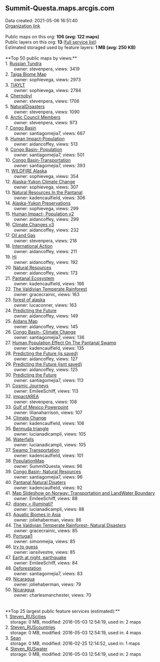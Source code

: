 <h2>Summit-Questa.maps.arcgis.com</h2> Data created: 2021-05-06 16:51:40 <br /><a target='new' href='https://Summit-Questa.maps.arcgis.com'>Organization link</a><br /><br />Public maps on this org: <b>106 (avg: 122 maps)</b><br />Public layers on this org: <b>13 </b>(<a target='new' href='https://services.arcgis.com/pnLeuADCwWVKqO0f/ArcGIS/rest/services'>full service list</a>)<br />Estimated storaged used by feature layers: <b>1 MB (avg: 250 KB)</b><br /><br />**Top 50 public maps by views:**<br />  1. <a target='new' href='https://www.arcgis.com/home/item.html?id=9c38a8c93af24f40a32b0b48e0da151d'>Russian Tundra</a> <br />  &nbsp;&nbsp;&nbsp;&nbsp; &nbsp;&nbsp;owner: stevenpera, views: 3419<br />  2. <a target='new' href='https://www.arcgis.com/home/item.html?id=ade50d2726f049818d5627edfeab8b1c'>Taiga Biome Map</a> <br />  &nbsp;&nbsp;&nbsp;&nbsp; &nbsp;&nbsp;owner: sophievega, views: 2973<br />  3. <a target='new' href='https://www.arcgis.com/home/item.html?id=d25bf1eb2fc74c878ad8cabd697bbb97'>TIAYLT</a> <br />  &nbsp;&nbsp;&nbsp;&nbsp; &nbsp;&nbsp;owner: sophievega, views: 2784<br />  4. <a target='new' href='https://www.arcgis.com/home/item.html?id=eaf0c2d76b434fefaa0de3487126eac8'>Chernobyl</a> <br />  &nbsp;&nbsp;&nbsp;&nbsp; &nbsp;&nbsp;owner: stevenpera, views: 1706<br />  5. <a target='new' href='https://www.arcgis.com/home/item.html?id=10aa2953b7574807a0910b6ec3e6950a'>NaturalDisasters</a> <br />  &nbsp;&nbsp;&nbsp;&nbsp; &nbsp;&nbsp;owner: stevenpera, views: 1090<br />  6. <a target='new' href='https://www.arcgis.com/home/item.html?id=9ce627adbce647de83c764b8b6f56935'>Arctic Council Members</a> <br />  &nbsp;&nbsp;&nbsp;&nbsp; &nbsp;&nbsp;owner: stevenpera, views: 973<br />  7. <a target='new' href='https://www.arcgis.com/home/item.html?id=582becbaa8fc4734b83422b2e91a591f'>Congo Basin</a> <br />  &nbsp;&nbsp;&nbsp;&nbsp; &nbsp;&nbsp;owner: santiagomejia7, views: 667<br />  8. <a target='new' href='https://www.arcgis.com/home/item.html?id=f3eb3fea0aba42168929dfce25c85a10'>Human Impact-Population</a> <br />  &nbsp;&nbsp;&nbsp;&nbsp; &nbsp;&nbsp;owner: aidancoffey, views: 513<br />  9. <a target='new' href='https://www.arcgis.com/home/item.html?id=bd8686bf975942558e2da1c889978c1c'>Congo Basin- Population</a> <br />  &nbsp;&nbsp;&nbsp;&nbsp; &nbsp;&nbsp;owner: santiagomejia7, views: 501<br />  10. <a target='new' href='https://www.arcgis.com/home/item.html?id=bf09f11fa06540dc81a94b85cd8f074b'>Congo Basin-Transportation</a> <br />  &nbsp;&nbsp;&nbsp;&nbsp; &nbsp;&nbsp;owner: santiagomejia7, views: 393<br />  11. <a target='new' href='https://www.arcgis.com/home/item.html?id=f963d4a72d4f4a9aba8e584682b682ef'>WILDFIRE Alaska</a> <br />  &nbsp;&nbsp;&nbsp;&nbsp; &nbsp;&nbsp;owner: sophievega, views: 354<br />  12. <a target='new' href='https://www.arcgis.com/home/item.html?id=d78bae05cfe94a24a72d6a75a4f26bff'>Alaska-Yukon Climate Change</a> <br />  &nbsp;&nbsp;&nbsp;&nbsp; &nbsp;&nbsp;owner: sophievega, views: 307<br />  13. <a target='new' href='https://www.arcgis.com/home/item.html?id=4b7e98b80b974947abc46388cfa0c679'>Natural Resources In the Pantanal</a> <br />  &nbsp;&nbsp;&nbsp;&nbsp; &nbsp;&nbsp;owner: kadencaulfield, views: 306<br />  14. <a target='new' href='https://www.arcgis.com/home/item.html?id=d24160be7ed342ecbc77f13b27517ce6'>Alaska-Yukon Preservations</a> <br />  &nbsp;&nbsp;&nbsp;&nbsp; &nbsp;&nbsp;owner: sophievega, views: 299<br />  15. <a target='new' href='https://www.arcgis.com/home/item.html?id=ea8208b6584f417aa91ecfd119b57b3d'>Human Impact- Population v2</a> <br />  &nbsp;&nbsp;&nbsp;&nbsp; &nbsp;&nbsp;owner: aidancoffey, views: 299<br />  16. <a target='new' href='https://www.arcgis.com/home/item.html?id=4536d1df6d7f459ea97f2f7b1b8057ed'>Climate Changes v3</a> <br />  &nbsp;&nbsp;&nbsp;&nbsp; &nbsp;&nbsp;owner: aidancoffey, views: 232<br />  17. <a target='new' href='https://www.arcgis.com/home/item.html?id=87a3f797cef94fc5a3cf135c022b3f1e'>Oil and Gas</a> <br />  &nbsp;&nbsp;&nbsp;&nbsp; &nbsp;&nbsp;owner: stevenpera, views: 218<br />  18. <a target='new' href='https://www.arcgis.com/home/item.html?id=5340ffe8c2444adebf9838327be9912a'>International Action</a> <br />  &nbsp;&nbsp;&nbsp;&nbsp; &nbsp;&nbsp;owner: aidancoffey, views: 211<br />  19. <a target='new' href='https://www.arcgis.com/home/item.html?id=28a36c39fe2b42bdab4937959abcf7f3'>Hi</a> <br />  &nbsp;&nbsp;&nbsp;&nbsp; &nbsp;&nbsp;owner: aidancoffey, views: 192<br />  20. <a target='new' href='https://www.arcgis.com/home/item.html?id=dd381f1542d04500be5e88f58540ebf1'>Natural Resources</a> <br />  &nbsp;&nbsp;&nbsp;&nbsp; &nbsp;&nbsp;owner: aidancoffey, views: 173<br />  21. <a target='new' href='https://www.arcgis.com/home/item.html?id=0d669724f4f94f3995ec13461c68ce4a'>Pantanal Ecosystem</a> <br />  &nbsp;&nbsp;&nbsp;&nbsp; &nbsp;&nbsp;owner: kadencaulfield, views: 166<br />  22. <a target='new' href='https://www.arcgis.com/home/item.html?id=88364a5f6ac146759de2a9d71f686547'>The Valdivian Temperate Rainforest</a> <br />  &nbsp;&nbsp;&nbsp;&nbsp; &nbsp;&nbsp;owner: gracecrainic, views: 163<br />  23. <a target='new' href='https://www.arcgis.com/home/item.html?id=54e0f5a8cd73429bafaf1faa94292c74'>forest of alaska</a> <br />  &nbsp;&nbsp;&nbsp;&nbsp; &nbsp;&nbsp;owner: lucaconner, views: 163<br />  24. <a target='new' href='https://www.arcgis.com/home/item.html?id=e6ee90071f2b4ca1a9f22b691935e4dc'>Predicting the Future</a> <br />  &nbsp;&nbsp;&nbsp;&nbsp; &nbsp;&nbsp;owner: aidancoffey, views: 149<br />  25. <a target='new' href='https://www.arcgis.com/home/item.html?id=b42b26fbbcf14d499a6e5a30637ec832'>Aidans Map</a> <br />  &nbsp;&nbsp;&nbsp;&nbsp; &nbsp;&nbsp;owner: aidancoffey, views: 145<br />  26. <a target='new' href='https://www.arcgis.com/home/item.html?id=2d637f007efb41ca977b84affb1b9581'>Congo Basin- Climate Change</a> <br />  &nbsp;&nbsp;&nbsp;&nbsp; &nbsp;&nbsp;owner: santiagomejia7, views: 136<br />  27. <a target='new' href='https://www.arcgis.com/home/item.html?id=16ceb487d7eb41d0937bbe3992ae9d88'>Human Population Effect On The Pantanal Swamp</a> <br />  &nbsp;&nbsp;&nbsp;&nbsp; &nbsp;&nbsp;owner: kadencaulfield, views: 135<br />  28. <a target='new' href='https://www.arcgis.com/home/item.html?id=fb39ea3ce2b542b1ace6f5ef6ed97f39'>Predicting the Future (is saved)</a> <br />  &nbsp;&nbsp;&nbsp;&nbsp; &nbsp;&nbsp;owner: aidancoffey, views: 127<br />  29. <a target='new' href='https://www.arcgis.com/home/item.html?id=0a4feff4473749db84c50c61728cc98a'>Predicting the Future (isnt saved)</a> <br />  &nbsp;&nbsp;&nbsp;&nbsp; &nbsp;&nbsp;owner: aidancoffey, views: 125<br />  30. <a target='new' href='https://www.arcgis.com/home/item.html?id=6580286320cc43ef900a95182387061b'>Predicting the Future</a> <br />  &nbsp;&nbsp;&nbsp;&nbsp; &nbsp;&nbsp;owner: santiagomejia7, views: 113<br />  31. <a target='new' href='https://www.arcgis.com/home/item.html?id=c1bd29eaee7b4f6ea198a896784ed6f7'>Cosmic Journeys</a> <br />  &nbsp;&nbsp;&nbsp;&nbsp; &nbsp;&nbsp;owner: EmileeSchiff, views: 113<br />  32. <a target='new' href='https://www.arcgis.com/home/item.html?id=7e501c0bf56e4fafbc30372b9fa74a93'>impactAREA</a> <br />  &nbsp;&nbsp;&nbsp;&nbsp; &nbsp;&nbsp;owner: stevenpera, views: 108<br />  33. <a target='new' href='https://www.arcgis.com/home/item.html?id=1f7eea02add4408796633efbb6ea5a63'>Gulf of Mexico Powerpoint</a> <br />  &nbsp;&nbsp;&nbsp;&nbsp; &nbsp;&nbsp;owner: lilianaharrison, views: 107<br />  34. <a target='new' href='https://www.arcgis.com/home/item.html?id=7007364bc7294095af5fc6b9763d3345'>Climate Change</a> <br />  &nbsp;&nbsp;&nbsp;&nbsp; &nbsp;&nbsp;owner: kadencaulfield, views: 106<br />  35. <a target='new' href='https://www.arcgis.com/home/item.html?id=871c9d3d26ba457283b89e7282ecd243'>Bermuda triangle</a> <br />  &nbsp;&nbsp;&nbsp;&nbsp; &nbsp;&nbsp;owner: lucianadicampli, views: 105<br />  36. <a target='new' href='https://www.arcgis.com/home/item.html?id=a4784353ccda46cd8922848c0e737509'>Waterfalls</a> <br />  &nbsp;&nbsp;&nbsp;&nbsp; &nbsp;&nbsp;owner: lucianadicampli, views: 105<br />  37. <a target='new' href='https://www.arcgis.com/home/item.html?id=378938e879074a48bb08e4d61d3cd64d'>Swamp Transportation</a> <br />  &nbsp;&nbsp;&nbsp;&nbsp; &nbsp;&nbsp;owner: kadencaulfield, views: 101<br />  38. <a target='new' href='https://www.arcgis.com/home/item.html?id=69f3c161fd0845479e58a16ba3d09eb4'>PopulationMap</a> <br />  &nbsp;&nbsp;&nbsp;&nbsp; &nbsp;&nbsp;owner: SummitQuesta, views: 96<br />  39. <a target='new' href='https://www.arcgis.com/home/item.html?id=5cde76b913fe4a039ae05b039a54ac52'>Congo Basin- Natural Resources</a> <br />  &nbsp;&nbsp;&nbsp;&nbsp; &nbsp;&nbsp;owner: santiagomejia7, views: 96<br />  40. <a target='new' href='https://www.arcgis.com/home/item.html?id=a33dbebad0c34b889061c7a5bba50718'>Pantanal Natural Disaters</a> <br />  &nbsp;&nbsp;&nbsp;&nbsp; &nbsp;&nbsp;owner: kadencaulfield, views: 92<br />  41. <a target='new' href='https://www.arcgis.com/home/item.html?id=27084eb76f3345ccb6c3b9b4a6fc3cfe'>Map Slideshow on Norway: Transportation and LandWater Boundary</a> <br />  &nbsp;&nbsp;&nbsp;&nbsp; &nbsp;&nbsp;owner: EmileeSchiff, views: 88<br />  42. <a target='new' href='https://www.arcgis.com/home/item.html?id=061a9402e8c84060a29722b437cfb1fa'>disney = illuminati?</a> <br />  &nbsp;&nbsp;&nbsp;&nbsp; &nbsp;&nbsp;owner: lucianadicampli, views: 88<br />  43. <a target='new' href='https://www.arcgis.com/home/item.html?id=b201739b1fc74fb79d97a6573c4b9657'>Aquatic Biomes in Asia</a> <br />  &nbsp;&nbsp;&nbsp;&nbsp; &nbsp;&nbsp;owner: joliehaberman, views: 86<br />  44. <a target='new' href='https://www.arcgis.com/home/item.html?id=a80b8262670749d7b2568f52a31425b1'>The Valdivian Temperate Rainforest- Natural Disasters</a> <br />  &nbsp;&nbsp;&nbsp;&nbsp; &nbsp;&nbsp;owner: gracecrainic, views: 85<br />  45. <a target='new' href='https://www.arcgis.com/home/item.html?id=2238791dee784037860f568e5864b93d'>Portugal1</a> <br />  &nbsp;&nbsp;&nbsp;&nbsp; &nbsp;&nbsp;owner: simonmejia, views: 85<br />  46. <a target='new' href='https://www.arcgis.com/home/item.html?id=cbb356e5f7084459ba31eee0129033f9'>try to guess</a> <br />  &nbsp;&nbsp;&nbsp;&nbsp; &nbsp;&nbsp;owner: iansilvestre, views: 85<br />  47. <a target='new' href='https://www.arcgis.com/home/item.html?id=3451ae6135174368bf7c10341e93ce66'>Earth at night, earthquake</a> <br />  &nbsp;&nbsp;&nbsp;&nbsp; &nbsp;&nbsp;owner: EmileeSchiff, views: 84<br />  48. <a target='new' href='https://www.arcgis.com/home/item.html?id=ac47a93f574b4ae2873c6af57b176821'>Deforestation</a> <br />  &nbsp;&nbsp;&nbsp;&nbsp; &nbsp;&nbsp;owner: santiagomejia7, views: 83<br />  49. <a target='new' href='https://www.arcgis.com/home/item.html?id=52deb0d1be444a51983f8360111ce855'>Nicaragua</a> <br />  &nbsp;&nbsp;&nbsp;&nbsp; &nbsp;&nbsp;owner: joliehaberman, views: 79<br />  50. <a target='new' href='https://www.arcgis.com/home/item.html?id=8b205d5ab11e4ca7a144a480b2d67f71'>Nicaragua</a> <br />  &nbsp;&nbsp;&nbsp;&nbsp; &nbsp;&nbsp;owner: charlesmanchester, views: 70<br /><br /><br />**Top 25 largest public feature services (estimated):**<br /> 1. <a target='new' href='https://www.arcgis.com/home/item.html?id=e89bbcb4c6784a57a9fac9020b583881'>Steven_RUScities</a><br /> &nbsp;&nbsp;&nbsp;&nbsp;storage: 0 MB, modified: 2016-05-03 12:54:19,  used in: 2 maps<br /> 2. <a target='new' href='https://www.arcgis.com/home/item.html?id=e1420467d0d14cb7913659d6c049973c'>Steven_RUScountries</a><br /> &nbsp;&nbsp;&nbsp;&nbsp;storage: 0 MB, modified: 2016-05-03 12:54:19,  used in: 4 maps<br /> 3. <a target='new' href='https://www.arcgis.com/home/item.html?id=e9357c153b9e4a8c98b5f48f8b1be3f0'>Sean</a><br /> &nbsp;&nbsp;&nbsp;&nbsp;storage: 0 MB, modified: 2016-02-25 12:14:52,  used in: 1 maps<br /> 4. <a target='new' href='https://www.arcgis.com/home/item.html?id=fdfe950622d548488cfb0719caf06741'>Steven_RUSwater</a><br /> &nbsp;&nbsp;&nbsp;&nbsp;storage: 0 MB, modified: 2016-05-03 12:54:19,  used in: 2 maps<br />